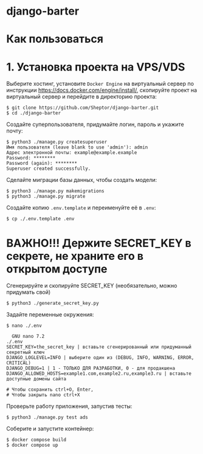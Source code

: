 # django-barter
# Как пользоваться

# 1. Установка проекта на VPS/VDS
Выберите хостинг, установите `Docker Engine` на виртуальный сервер по инструкции
https://docs.docker.com/engine/install/,
скопируйте проект на виртуальный сервер и перейдите в директорию проекта:
```
$ git clone https://github.com/Sheptor/django-barter.git
$ cd ./django-barter
```
Создайте суперпользователя, придумайте логин, пароль и укажите почту:
```
$ python3 ./manage.py createsuperuser
Имя пользователя (leave blank to use 'admin'): admin
Адрес электронной почты: example@example.example
Password: ********
Password (again): ********
Superuser created successfully.
```
Сделайте миграции базы данных, чтобы создать модели:
```
$ python3 ./manage.py makemigrations
$ python3 ./manage.py migrate
```
Создайте копию `.env.template` и переименуйте её в `.env`:
```
$ cp ./.env.template .env
```
# ВАЖНО!!! Держите SECRET_KEY в секрете, не храните его в открытом доступе
Сгенерируйте и скопируйте SECRET_KEY (необязательно, можно придумать свой)
```
$ python3 ./generate_secret_key.py
```

Задайте переменные окружения:
```
$ nano ./.env

  GNU nano 7.2                                                                           ./.env                                                                                    
SECRET_KEY=the_secret_key | вставьте сгенерированный или придуманный секретный ключ
DJANGO_LOGLEVEL=INFO | выберите один из (DEBUG, INFO, WARNING, ERROR, CRITICAL)
DJANGO_DEBUG=1 | 1 - ТОЛЬКО ДЛЯ РАЗРАБОТКИ, 0 - для продакшена
DJANGO_ALLOWED_HOSTS=example1.com,example2.ru,example3.ru | вставьте доступные домены сайта

# Чтобы сохранить ctrl+O, Enter,
# Чтобы закрыть nano ctrl+X
```
Проверьте работу приложения, запустив тесты:
```
$ python3 ./manage.py test ads
```
Соберите и запустите контейнер:
```
$ docker compose build
$ docker compose up
```